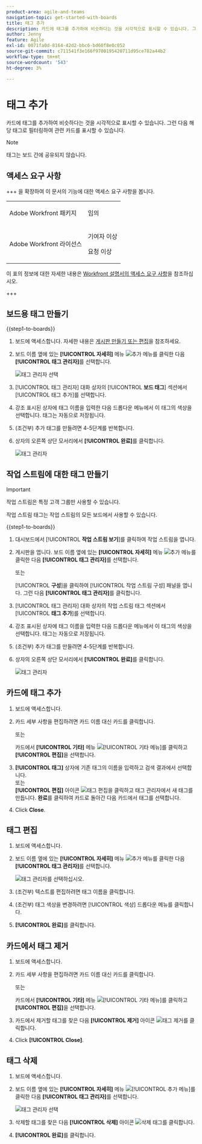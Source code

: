 ```yaml
---
product-area: agile-and-teams
navigation-topic: get-started-with-boards
title: 태그 추가
description: 카드에 태그를 추가하여 비슷하다는 것을 시각적으로 표시할 수 있습니다. 그런 다음 해당 태그로 필터링하여 관련 카드를 표시할 수 있습니다.
author: Jenny
feature: Agile
exl-id: 0071fa0d-8164-42d2-bbc6-bd60f8e0c052
source-git-commit: c711541f3e166f9700195420711d95ce782a44b2
workflow-type: tm+mt
source-wordcount: '543'
ht-degree: 3%

---
```


# 태그 추가

카드에 태그를 추가하여 비슷하다는 것을 시각적으로 표시할 수 있습니다. 그런 다음 해당 태그로 필터링하여 관련 카드를 표시할 수 있습니다.

>[!NOTE]
>
>태그는 보드 간에 공유되지 않습니다.

## 액세스 요구 사항

+++ 을 확장하여 이 문서의 기능에 대한 액세스 요구 사항을 봅니다.

<table style="table-layout:auto"> 
 <col> 
 <col> 
 <tbody> 
  <tr> 
   <td role="rowheader">Adobe Workfront 패키지</td> 
   <td> <p>임의</p> </td> 
  </tr> 
  <tr> 
   <td role="rowheader">Adobe Workfront 라이선스</td> 
   <td> 
   <p>기여자 이상</p> 
   <p>요청 이상</p>
   </td> 
  </tr> 
 </tbody> 
</table>

이 표의 정보에 대한 자세한 내용은 [Workfront 설명서의 액세스 요구 사항](/help/quicksilver/administration-and-setup/add-users/access-levels-and-object-permissions/access-level-requirements-in-documentation.md)을 참조하십시오.

+++

## 보드용 태그 만들기

{{step1-to-boards}}

1. 보드에 액세스합니다. 자세한 내용은 [게시판 만들기 또는 편집](../../agile/get-started-with-boards/create-edit-board.md)을 참조하세요.
1. 보드 이름 옆에 있는 **[!UICONTROL 자세히]** 메뉴 ![추가 메뉴](assets/more-icon-spectrum.png)를 클릭한 다음 **[!UICONTROL 태그 관리자]**&#x200B;를 선택합니다.

   ![태그 관리자 선택](assets/boards-tagmanager-350x189.png)

1. [!UICONTROL 태그 관리자] 대화 상자의 [!UICONTROL **보드 태그**] 섹션에서 [!UICONTROL 태그 추가]를 선택합니다.
1. 강조 표시된 상자에 태그 이름을 입력한 다음 드롭다운 메뉴에서 이 태그의 색상을 선택합니다. 태그는 자동으로 저장됩니다.
1. (조건부) 추가 태그를 만들려면 4-5단계를 반복합니다.
1. 상자의 오른쪽 상단 모서리에서 **[!UICONTROL 완료]**&#x200B;를 클릭합니다.

   ![태그 관리자](assets/tag-manager-2023.png)

## 작업 스트림에 대한 태그 만들기

>[!IMPORTANT]
>
>작업 스트림은 특정 고객 그룹만 사용할 수 있습니다.

작업 스트림 태그는 작업 스트림의 모든 보드에서 사용할 수 있습니다.

{{step1-to-boards}}

1. 대시보드에서 [!UICONTROL **작업 스트림 보기**]&#x200B;를 클릭하여 작업 스트림을 엽니다.
1. 게시판을 엽니다. 보드 이름 옆에 있는 **[!UICONTROL 자세히]** 메뉴 ![추가 메뉴](assets/more-icon-spectrum.png)를 클릭한 다음 **[!UICONTROL 태그 관리자]**&#x200B;를 선택합니다.

   또는

   [!UICONTROL **구성**]&#x200B;을 클릭하여 [!UICONTROL 작업 스트림 구성] 패널을 엽니다. 그런 다음 **[!UICONTROL 태그 관리자]**&#x200B;를 클릭합니다.

1. [!UICONTROL 태그 관리자] 대화 상자의 작업 스트림 태그 섹션에서 [!UICONTROL **태그 추가**]&#x200B;를 선택합니다.
1. 강조 표시된 상자에 태그 이름을 입력한 다음 드롭다운 메뉴에서 이 태그의 색상을 선택합니다. 태그는 자동으로 저장됩니다.
1. (조건부) 추가 태그를 만들려면 4-5단계를 반복합니다.
1. 상자의 오른쪽 상단 모서리에서 **[!UICONTROL 완료]**&#x200B;를 클릭합니다.

   ![태그 관리자](assets/tag-manager-workstreams.png)

## 카드에 태그 추가

1. 보드에 액세스합니다.
1. 카드 세부 사항을 편집하려면 카드 이름 대신 카드를 클릭합니다.

   또는

   카드에서 **[!UICONTROL 기타]** 메뉴 ![[!UICONTROL 기타 메뉴]](assets/more-icon-spectrum.png)를 클릭하고 **[!UICONTROL 편집]**&#x200B;을 선택합니다.

1. **[!UICONTROL 태그]** 상자에 기존 태그의 이름을 입력하고 검색 결과에서 선택합니다.\
   또는\
   **[!UICONTROL 편집]**&#x200B; 아이콘 ![태그 편집](assets/boards-edittag-30x29.png)을 클릭하고 태그 관리자에서 새 태그를 만듭니다. **완료**&#x200B;를 클릭하여 카드로 돌아간 다음 카드에서 태그를 선택합니다.
1. Click **Close**.

## 태그 편집

1. 보드에 액세스합니다.
1. 보드 이름 옆에 있는 **[!UICONTROL 자세히]** 메뉴 ![추가 메뉴](assets/more-icon-spectrum.png)를 클릭한 다음 **[!UICONTROL 태그 관리자]**&#x200B;를 선택합니다.

   ![태그 관리자를 선택하십시오.](assets/boards-tagmanager-350x189.png)

1. (조건부) 텍스트를 편집하려면 태그 이름을 클릭합니다.
1. (조건부) 태그 색상을 변경하려면 [!UICONTROL 색상] 드롭다운 메뉴를 클릭합니다.
1. **[!UICONTROL 완료]**&#x200B;를 클릭합니다.

## 카드에서 태그 제거

1. 보드에 액세스합니다.
1. 카드 세부 사항을 편집하려면 카드 이름 대신 카드를 클릭합니다.

   또는

   카드에서 **[!UICONTROL 기타]** 메뉴 ![[!UICONTROL 기타 메뉴]](assets/more-icon-spectrum.png)를 클릭하고 **[!UICONTROL 편집]**&#x200B;을 선택합니다.

1. 카드에서 제거할 태그를 찾은 다음 **[!UICONTROL 제거]** 아이콘 ![태그 제거](assets/copy-of-boards-remove-30x23.png)를 클릭합니다.
1. Click **[!UICONTROL Close]**.

## 태그 삭제

1. 보드에 액세스합니다.
1. 보드 이름 옆에 있는 **[!UICONTROL 자세히]** 메뉴 ![[!UICONTROL 추가 메뉴]](assets/more-icon-spectrum.png)를 클릭한 다음 **[!UICONTROL 태그 관리자]**&#x200B;를 선택합니다.

   ![태그 관리자 선택](assets/boards-tagmanager-350x189.png)

1. 삭제할 태그를 찾은 다음 **[!UICONTROL 삭제]** 아이콘 ![삭제 태그](assets/copy-of-boards-delete-30x27.png)를 클릭합니다.
1. **[!UICONTROL 완료]**&#x200B;를 클릭합니다.
